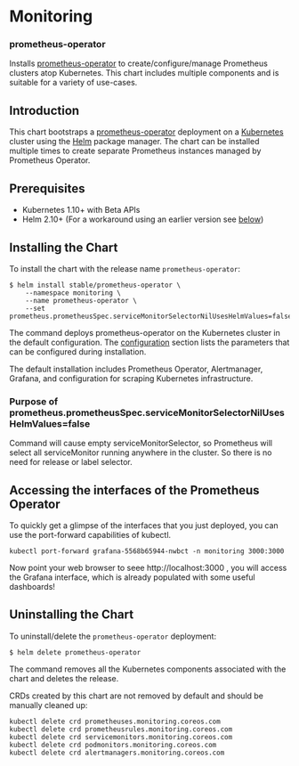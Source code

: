 # Monitoring
### prometheus-operator

Installs [prometheus-operator](https://github.com/coreos/prometheus-operator) to create/configure/manage Prometheus clusters atop Kubernetes. This chart includes multiple components and is suitable for a variety of use-cases.


## Introduction

This chart bootstraps a [prometheus-operator](https://github.com/coreos/prometheus-operator) deployment on a [Kubernetes](http://kubernetes.io) cluster using the [Helm](https://helm.sh) package manager.  The chart can be installed multiple times to create separate Prometheus instances managed by Prometheus Operator.

## Prerequisites
  - Kubernetes 1.10+ with Beta APIs
  - Helm 2.10+ (For a workaround using an earlier version see [below](#helm-210-workaround))

## Installing the Chart

To install the chart with the release name `prometheus-operator`:

```console
$ helm install stable/prometheus-operator \
    --namespace monitoring \
    --name prometheus-operator \
    --set prometheus.prometheusSpec.serviceMonitorSelectorNilUsesHelmValues=false
```

The command deploys prometheus-operator on the Kubernetes cluster in the default configuration. The [configuration](#configuration) section lists the parameters that can be configured during installation.

The default installation includes Prometheus Operator, Alertmanager, Grafana, and configuration for scraping Kubernetes infrastructure.

### Purpose of prometheus.prometheusSpec.serviceMonitorSelectorNilUsesHelmValues=false 
 Command will cause empty serviceMonitorSelector, so Prometheus will select all serviceMonitor running anywhere in the cluster. So there is no need for release or label selector.

## Accessing the interfaces of the Prometheus Operator

To quickly get a glimpse of the interfaces that you just deployed, you can use the port-forward capabilities of kubectl.

```console
kubectl port-forward grafana-5568b65944-nwbct -n monitoring 3000:3000
```

Now point your web browser to seee http://localhost:3000 , you will access the Grafana interface, which is already populated with some useful dashboards!

## Uninstalling the Chart

To uninstall/delete the `prometheus-operator` deployment:

```console
$ helm delete prometheus-operator
```

The command removes all the Kubernetes components associated with the chart and deletes the release.

CRDs created by this chart are not removed by default and should be manually cleaned up:

```console
kubectl delete crd prometheuses.monitoring.coreos.com
kubectl delete crd prometheusrules.monitoring.coreos.com
kubectl delete crd servicemonitors.monitoring.coreos.com
kubectl delete crd podmonitors.monitoring.coreos.com
kubectl delete crd alertmanagers.monitoring.coreos.com
```